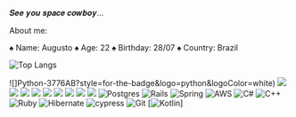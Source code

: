  𝑺𝒆𝒆 𝒚𝒐𝒖 𝒔𝒑𝒂𝒄𝒆 𝒄𝒐𝒘𝒃𝒐𝒚...

  About me:
  
 ♠️ Name: Augusto
   ♠️ Age: 22
      ♠️ Birthday: 28/07
         ♠️ Country: Brazil
 
![Top Langs](https://github-readme-stats.vercel.app/api/top-langs/?username=Augusto55&hide=TeX&layout=compact&theme=tokyonight&langs_count=6&exclude_repo=tenebrion-game,desafio-g1)


![]Python-3776AB?style=for-the-badge&logo=python&logoColor=white) 	![](https://img.shields.io/badge/HTML-239120?style=for-the-badge&logo=html5&logoColor=white) ![](https://img.shields.io/badge/CSS-239120?&style=for-the-badge&logo=css3&logoColor=white) ![](https://img.shields.io/badge/JavaScript-F7DF1E?style=for-the-badge&logo=javascript&logoColor=black) ![](https://img.shields.io/badge/Node.js-43853D?style=for-the-badge&logo=node.js&logoColor=white) ![](https://img.shields.io/badge/C%2B%2B-00599C?style=for-the-badge&logo=c%2B%2B&logoColor=white) ![](https://img.shields.io/badge/Java-ED8B00?style=for-the-badge&logo=java&logoColor=white) ![](https://img.shields.io/badge/mocha.js-323330?style=for-the-badge&logo=mocha&logoColor=Brown) ![](https://img.shields.io/badge/chai.js-323330?style=for-the-badge&logo=chai&logoColor=red) ![](https://img.shields.io/badge/mysql-4479A1.svg?style=for-the-badge&logo=mysql&logoColor=white) ![Postgres](https://img.shields.io/badge/postgres-%23316192.svg?style=for-the-badge&logo=postgresql&logoColor=white) ![Rails](https://img.shields.io/badge/rails-%23CC0000.svg?style=for-the-badge&logo=ruby-on-rails&logoColor=white) ![Spring](https://img.shields.io/badge/spring-%236DB33F.svg?style=for-the-badge&logo=spring&logoColor=white) ![AWS](https://img.shields.io/badge/AWS-%23FF9900.svg?style=for-the-badge&logo=amazon-aws&logoColor=white) ![C#](https://img.shields.io/badge/c%23-%23239120.svg?style=for-the-badge&logo=csharp&logoColor=white) ![C++](https://img.shields.io/badge/c++-%2300599C.svg?style=for-the-badge&logo=c%2B%2B&logoColor=white) ![Ruby](https://img.shields.io/badge/ruby-%23CC342D.svg?style=for-the-badge&logo=ruby&logoColor=white) ![Hibernate](https://img.shields.io/badge/Hibernate-59666C?style=for-the-badge&logo=Hibernate&logoColor=white) ![cypress](https://img.shields.io/badge/-cypress-%23E5E5E5?style=for-the-badge&logo=cypress&logoColor=058a5e) ![Git](https://img.shields.io/badge/git-%23F05033.svg?style=for-the-badge&logo=git&logoColor=white) [![Kotlin](https://img.shields.io/badge/Kotlin-%237F52FF.svg?logo=kotlin&logoColor=white)]

 ![]()
  
  
